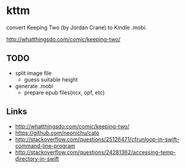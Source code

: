 # kttm

convert Keeping Two (by Jordan Crane) to Kindle .mobi.

http://whatthingsdo.com/comic/keeping-two/


## TODO

- split image file
  - guess suitable height
- generate .mobi
  - prepare epub files(ncx, opf, etc)

## Links

- http://whatthingsdo.com/comic/keeping-two/
- https://github.com/neonichu/cato
- http://stackoverflow.com/questions/25126471/cfrunloop-in-swift-command-line-program
- http://stackoverflow.com/questions/24281362/accessing-temp-directory-in-swift
